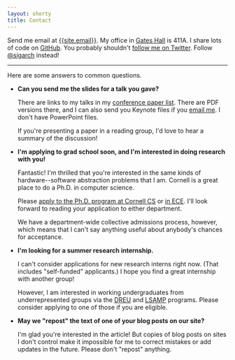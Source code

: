 ```yaml
---
layout: shorty
title: Contact
---
```

Send me email at [{{site.email}}][email]. My office in [Gates Hall][gates] is 411A. I share lots of code on [GitHub][gh]. You probably shouldn't [follow me on Twitter][twitter]. Follow [@sigarch][] instead!

[@sigarch]: https://twitter.com/sigarch
[gh]: https://github.com/sampsyo
[twitter]: http://twitter.com/samps
[email]: mailto:{{site.email}}
[gates]: https://blogs.cornell.edu/gateshall/

---

Here are some answers to common questions.

* **Can you send me the slides for a talk you gave?**

  There are links to my talks in my [conference paper list][confpapers]. There are PDF versions there, and I can also send you Keynote files if you [email me][email]. I don't have PowerPoint files.

  If you're presenting a paper in a reading group, I'd love to hear a summary of the discussion!

* **I'm applying to grad school soon, and I'm interested in doing research with you!**

  Fantastic! I'm thrilled that you're interested in the same kinds of hardware--software abstraction problems that I am. Cornell is a great place to do a Ph.D. in computer science.

  Please [apply to the Ph.D. program at Cornell CS][csapply] or [in ECE][eceapply]. I'll look forward to reading your application to either department.

  We have a department-wide collective admissions process, however, which means that I can't say anything useful about anybody's chances for acceptance.

* **I'm looking for a summer research internship.**

  I can't consider applications for new research interns right now. (That includes "self-funded" applicants.) I hope you find a great internship with another group!

  However, I am interested in working undergraduates from underrepresented groups via the [DREU][] and [LSAMP][] programs. Please consider applying to one of those if you are eligible.

* **May we "repost" the text of one of your blog posts on our site?**

  I'm glad you're interested in the article! But copies of blog posts on sites I don't control make it impossible for me to correct mistakes or add updates in the future. Please don't "repost" anything.

[csapply]: https://www.cs.cornell.edu/phd/admissions#application
[eceapply]: http://www.ece.cornell.edu/ece/academics/graduate/phd/admission.cfm
[confpapers]: {{site.base}}/research.html#conference-papers
[dreu]: https://cra.org/cra-w/dreu/
[lsamp]: https://sites.coecis.cornell.edu/lsampreu/
